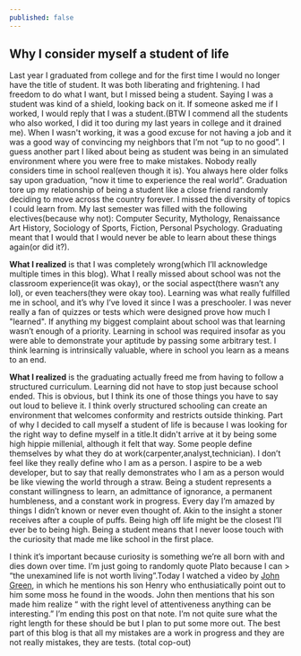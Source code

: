 ```yaml
---
published: false
---
```


## Why I consider myself a student of life

Last year I graduated from college and for the first time I would no longer have the title of student. It was both liberating and frightening. I had freedom to do what I want, but I missed being a student. Saying I was a student was kind of a shield, looking back on it. If someone asked me if I worked, I would reply that I was a student.(BTW I commend all the students who also worked, I did it too during my last years in college and it drained me). When I wasn't working, it was a good excuse for not having a job and it was a good way of convincing my neighbors that I’m not “up to no good”. I guess another part I liked about being as student was being in an simulated environment where you were free to make mistakes. Nobody really considers time in school real(even though it is). You always here older folks say upon graduation, “now it time to experience the real world”. Graduation tore up my relationship of being a student like a close friend randomly deciding to move across the country forever. I missed the diversity of topics I could learn from. My last semester was filled with the following electives(because why not): Computer Security, Mythology, Renaissance Art History, Sociology of Sports, Fiction, Personal Psychology. Graduating meant that I would that I would never be able to learn about these things again(or did it?). 

**What I realized** is that I was completely wrong(which I’ll acknowledge multiple times in this blog). What I really missed about school was not the classroom experience(it was okay), or the social aspect(there wasn’t any lol), or even teachers(they were okay too). Learning was what really fulfilled me in school, and it’s why I’ve loved it since I was a preschooler. I was never really a fan of quizzes or tests which were designed prove how much I "learned". If anything my biggest complaint about school was that learning wasn’t enough of a priority. Learning in school was required insofar as you were able to demonstrate your aptitude by passing some arbitrary test. I think learning is intrinsically valuable, where in school you learn as a means to an end.

**What I realized** is the graduating actually freed me from having to follow a structured curriculum. Learning did not have to stop just because school ended. This is obvious, but I think its one of those things you have to say out loud to believe it. I think overly structured schooling can create an environment that welcomes conformity and restricts outside thinking. Part of why I decided to call myself a student of life is because I was looking for the right way to define myself in a title.It didn't arrive at it by being some high hippie millenial, although it felt that way. Some people define themselves by what they do at work(carpenter,analyst,technician). I don’t feel like they really define who I am as a person. I aspire to be a web developer, but to say that really demonstrates who I am as a person would be like viewing the world through a straw. Being a student represents a constant willingness to learn, an admittance of ignorance, a permanent humbleness, and a constant work in progress. Every day I’m amazed by things I didn’t known or never even thought of. Akin to the insight a stoner receives after a couple of puffs. Being high off life might be the closest I’ll ever be to being high. Being a student means that I never loose touch with the curiosity that made me like school in the first place. 

I think it’s important because curiosity is something we’re all born with and dies down over time. I’m just going to randomly quote Plato because I can > “the unexamined life is not worth living”.Today I watched a video by [John Green](https://www.youtube.com/watch?v=ZrysoIKzTeY), in which he mentions his son Henry who enthusiatically point out to him some moss he found in the woods. John then mentions that his son made him realize “ with the right level of attentiveness anything can be interesting.” I’m ending this post on that note. I’m not quite sure what the right length for these should be but I plan to put some more out. The best part of this blog is that all my mistakes are a work in progress and they are not really mistakes, they are tests. (total cop-out)
